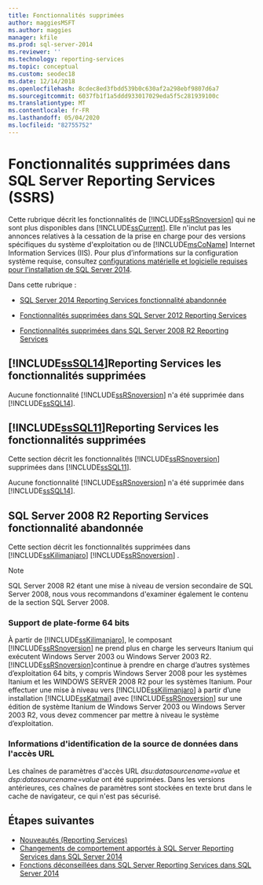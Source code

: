 ```yaml
---
title: Fonctionnalités supprimées
author: maggiesMSFT
ms.author: maggies
manager: kfile
ms.prod: sql-server-2014
ms.reviewer: ''
ms.technology: reporting-services
ms.topic: conceptual
ms.custom: seodec18
ms.date: 12/14/2018
ms.openlocfilehash: 8cdec8ed3fbdd539b0c630af2a298ebf9807d6a7
ms.sourcegitcommit: 6037fb1f1a5ddd933017029eda5f5c281939100c
ms.translationtype: MT
ms.contentlocale: fr-FR
ms.lasthandoff: 05/04/2020
ms.locfileid: "82755752"
---
```

# <a name="discontinued-functionality-in-sql-server-reporting-services-ssrs"></a>Fonctionnalités supprimées dans SQL Server Reporting Services (SSRS)

  Cette rubrique décrit les fonctionnalités de [!INCLUDE[ssRSnoversion](../includes/ssrsnoversion-md.md)] qui ne sont plus disponibles dans [!INCLUDE[ssCurrent](../includes/sscurrent-md.md)]. Elle n'inclut pas les annonces relatives à la cessation de la prise en charge pour des versions spécifiques du système d'exploitation ou de [!INCLUDE[msCoName](../includes/msconame-md.md)] Internet Information Services (IIS). Pour plus d’informations sur la configuration système requise, consultez [configurations matérielle et logicielle requises pour l’installation de SQL Server 2014](../sql-server/install/hardware-and-software-requirements-for-installing-sql-server.md).  
  
 Dans cette rubrique :  
  
- [SQL Server 2014 Reporting Services fonctionnalité abandonnée](#bkmk_sql14)  
  
- [Fonctionnalités supprimées dans SQL Server 2012 Reporting Services](#bkmk_rc0)  
  
- [Fonctionnalités supprimées dans SQL Server 2008 R2 Reporting Services](#bkmk_kj)  
  
##  <a name="sssql14-reporting-services-discontinued-functionality"></a><a name="bkmk_sql14"></a>[!INCLUDE[ssSQL14](../includes/sssql14-md.md)]Reporting Services les fonctionnalités supprimées

 Aucune fonctionnalité [!INCLUDE[ssRSnoversion](../includes/ssrsnoversion-md.md)] n'a été supprimée dans [!INCLUDE[ssSQL14](../includes/sssql14-md.md)].  
  
##  <a name="sssql11-reporting-services-discontinued-functionality"></a><a name="bkmk_rc0"></a>[!INCLUDE[ssSQL11](../includes/sssql11-md.md)]Reporting Services les fonctionnalités supprimées

 Cette section décrit les fonctionnalités [!INCLUDE[ssRSnoversion](../includes/ssrsnoversion-md.md)] supprimées dans [!INCLUDE[ssSQL11](../includes/sssql11-md.md)].  
  
 Aucune fonctionnalité [!INCLUDE[ssRSnoversion](../includes/ssrsnoversion-md.md)] n'a été supprimée dans [!INCLUDE[ssSQL14](../includes/sssql14-md.md)].  
  
##  <a name="sql-server-2008-r2-reporting-services-discontinued-functionality"></a><a name="bkmk_kj"></a>SQL Server 2008 R2 Reporting Services fonctionnalité abandonnée

 Cette section décrit les fonctionnalités supprimées dans [!INCLUDE[ssKilimanjaro](../includes/sskilimanjaro-md.md)] [!INCLUDE[ssRSnoversion](../includes/ssrsnoversion-md.md)] .  
  
> [!NOTE]  
> SQL Server 2008 R2 étant une mise à niveau de version secondaire de SQL Server 2008, nous vous recommandons d'examiner également le contenu de la section SQL Server 2008.
  
### <a name="64-bit-platform-support"></a>Support de plate-forme 64 bits

 À partir de [!INCLUDE[ssKilimanjaro](../includes/sskilimanjaro-md.md)], le composant [!INCLUDE[ssRSnoversion](../includes/ssrsnoversion-md.md)] ne prend plus en charge les serveurs Itanium qui exécutent Windows Server 2003 ou Windows Server 2003 R2. [!INCLUDE[ssRSnoversion](../includes/ssrsnoversion-md.md)]continue à prendre en charge d’autres systèmes d’exploitation 64 bits, y compris Windows Server 2008 pour les systèmes Itanium et les WINDOWS SERVER 2008 R2 pour les systèmes Itanium. Pour effectuer une mise à niveau vers [!INCLUDE[ssKilimanjaro](../includes/sskilimanjaro-md.md)] à partir d’une installation [!INCLUDE[ssKatmai](../includes/sskatmai-md.md)] avec [!INCLUDE[ssRSnoversion](../includes/ssrsnoversion-md.md)] sur une édition de système Itanium de Windows Server 2003 ou Windows Server 2003 R2, vous devez commencer par mettre à niveau le système d’exploitation.  
  
### <a name="data-source-credentials-in-url-access"></a>Informations d'identification de la source de données dans l'accès URL

 Les chaînes de paramètres d'accès URL *dsu:datasourcename=value* et *dsp:datasourcename=value* ont été supprimées. Dans les versions antérieures, ces chaînes de paramètres sont stockées en texte brut dans le cache de navigateur, ce qui n'est pas sécurisé.  
  
## <a name="next-steps"></a>Étapes suivantes

 - [Nouveautés &#40;Reporting Services&#41;](what-s-new-reporting-services.md)
 - [Changements de comportement apportés à SQL Server Reporting Services dans SQL Server 2014](behavior-changes-to-sql-server-reporting-services-in-sql-server-2016.md)
 - [Fonctions déconseillées dans SQL Server Reporting Services dans SQL Server 2014](deprecated-features-in-sql-server-reporting-services-ssrs.md)